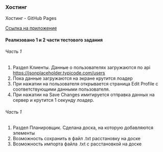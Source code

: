 ### Хостинг

Хостинг - GitHub Pages

[Ссылка на приложение](https://test-hammer-systems.web.app)

#### Реализовано 1 и 2 части тестового задания

###### Часть 1

1. Раздел Клиенты. Данные о пользователях загружаются по api https://jsonplaceholder.typicode.com/users
2. Пока данные загружаются на экране крутится лоадер
3. При нажатии на пользователя открывается страница Edit Profile с соответствующими данными пользователя.
4. При нажатии на Save Changes имитируется отправка данных на сервер и крутится 1 секунду лоадер.

###### Часть 1

1. Раздел Планировщик. Сделана доска, на которую добавляются элементы
2. Возможность сохранить в файл .txt расстановку на доске
3. Возможность импорта файла .txt с расстановкой на доске

